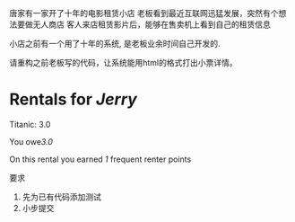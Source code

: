唐家有一家开了十年的电影租赁小店
老板看到最近互联网迅猛发展，突然有个想法要做无人商店
客人来店租赁影片后，能够在售卖机上看到自己的租赁信息

小店之前有一个用了十年的系统, 是老板业余时间自己开发的.

请重构之前老板写的代码，让系统能用html的格式打出小票详情。

<H1>Rentals for <EM>Jerry</EM></H1><P>
Titanic: 3.0<BR>
<P>You owe<EM>3.0</EM><P>
On this rental you earned <EM>1</EM> frequent renter points<P>

要求
1. 先为已有代码添加测试
2. 小步提交